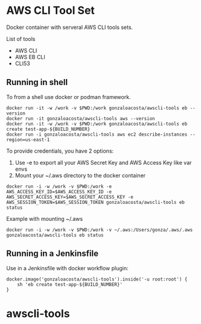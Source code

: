 # AWS CLI Tool Set 

Docker container with serveral AWS CLI tools sets.

List of tools

- AWS CLI
- AWS EB CLI
- CLI53

## Running in shell 

To from a shell use docker or podman framework.

```
docker run -it -w /work -v $PWD:/work gonzaloacosta/awscli-tools eb --version
docker run -it gonzaloacosta/awscli-tools aws --version
docker run -it -w /work -v $PWD:/work gonzaloacosta/awscli-tools eb create test-app-${BUILD_NUMBER}
docker run -i gonzaloacosta/awscli-tools aws ec2 describe-instances --region=us-east-1
```

To provide credentials, you have 2 options:

1. Use -e to export all your AWS Secret Key and AWS Access Key like var envs
2. Mount your ~/.aws directory to the docker container

```
docker run -i -w /work -v $PWD:/work -e AWS_ACCESS_KEY_ID=$AWS_ACCESS_KEY_ID -e AWS_SECRET_ACCESS_KEY=$AWS_SECRET_ACCESS_KEY -e AWS_SESSION_TOKEN=$AWS_SESSION_TOKEN gonzaloacosta/awscli-tools eb status
```

Example with mounting ~/.aws

```
docker run -i -w /work -v $PWD:/work -v ~/.aws:/Users/gonza/.aws/.aws gonzaloacosta/awscli-tools eb status
```

## Running in a Jenkinsfile

Use in a Jenkinsfile with docker workflow plugin:

```
docker.image('gonzaloacosta/awscli-tools').inside('-u root:root') {
    sh 'eb create test-app-${BUILD_NUMBER}'
}
```
# awscli-tools
